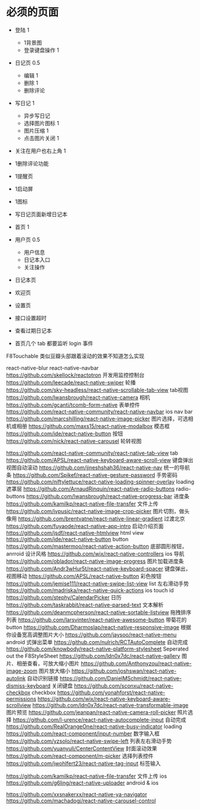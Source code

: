 必须的页面
=============================
 - 登陆           1
    - 1背景图
    - 登录键盘操作   1
 - 日记页         0.5
    - 编辑       1
    - 删除       1
    - 删除评论
 - 写日记         1
    - 异步写日记
    - 选择图片图标   1
    - 图片压缩      1
    - 点击图片关闭    1
 - 关注在用户也右上角    1
 - 1删除评论功能
 - 1提醒页
 - 1启动屏
 - 1图标
 - 写日记页面新增日记本

 - 首页           1
 - 用户页         0.5
    - 用户信息
    - 日记本入口
    - 关注操作

 - 日记本页
 - 欢迎页
 - 设置页
 - 接口设置超时
 - 查看过期日记本
 - 首页几个 tab 都要监听 login 事件

F8Touchable
类似豆瓣头部跟着滚动的效果不知道怎么实现

 react-native-blur
 react-native-navbar
 https://github.com/skellock/reactotron                             开发用监控控制台
 https://github.com/leecade/react-native-swiper                     轮播
 https://github.com/skv-headless/react-native-scrollable-tab-view   tab视图
 https://github.com/lwansbrough/react-native-camera                 相机
 https://github.com/gcanti/tcomb-form-native                        表单控件
 https://github.com/react-native-community/react-native-navbar      ios nav bar
 https://github.com/marcshilling/react-native-image-picker          图片选择，可选相机或相册
 https://github.com/maxs15/react-native-modalbox                    模态框
 https://github.com/ide/react-native-button                         按钮
 https://github.com/nick/react-native-carousel                      轮转视图


 https://github.com/react-native-community/react-native-tab-view    tab
 https://github.com/APSL/react-native-keyboard-aware-scroll-view    键盘弹出视图自动滚动
 https://github.com/jineshshah36/react-native-nav                   统一的导航条
 https://github.com/Spikef/react-native-gesture-password            手势密码
 https://github.com/niftylettuce/react-native-loading-spinner-overlay   loading 遮罩层
 https://github.com/ArnaudRinquin/react-native-radio-buttons        radio-buttons
 https://github.com/lwansbrough/react-native-progress-bar           进度条
 https://github.com/kamilkp/react-native-file-transfer              文件上传
 https://github.com/ivpusic/react-native-image-crop-picker          图片切割，做头像用
 https://github.com/brentvatne/react-native-linear-gradient         过渡北京
 https://github.com/fuyaode/react-native-app-intro                  启动介绍页面
 https://github.com/jsdf/react-native-htmlview                      html view
 https://github.com/ide/react-native-button                         button
 https://github.com/mastermoo/react-native-action-button            底部圆形按钮，anrroid 设计风格
 https://github.com/wix/react-native-controllers                    ios 导航
 https://github.com/oblador/react-native-image-progress             图片加载进度条
 https://github.com/Andr3wHur5t/react-native-keyboard-spacer        键盘弹出，视图移动
 https://github.com/APSL/react-native-button                        彩色按钮
 https://github.com/jemise111/react-native-swipe-list-view          list 左右滑动手势
 https://github.com/madriska/react-native-quick-actions             ios touch id
 https://github.com/stephy/CalendarPicker                           日历
 https://github.com/taskrabbit/react-native-parsed-text             文本解析
 https://github.com/deanmcpherson/react-native-sortable-listview    拖拽排序列表
 https://github.com/larsvinter/react-native-awesome-button          带菊花的button
 https://github.com/Dharmoslap/react-native-responsive-image        根据你设备宽高调整图片大小
 https://github.com/jaysoo/react-native-menu                        android 式弹出菜单
 https://github.com/nulrich/RCTAutoComplete                         自动完成
 https://github.com/knowbody/react-native-platform-stylesheet       Seperated out the F8StyleSheet
 https://github.com/ldn0x7dc/react-native-gallery                   图片、相册查看，可放大缩小图片
 https://github.com/Anthonyzou/react-native-image-zoom              图片放大缩小
 https://github.com/joshswan/react-native-autolink                  自动识别链接
 https://github.com/DanielMSchmidt/react-native-dismiss-keyboard    关闭键盘
 https://github.com/sconxu/react-native-checkbox                    checkbox
 https://github.com/yonahforst/react-native-permissions
 https://github.com/wix/react-native-keyboard-aware-scrollview
 https://github.com/ldn0x7dc/react-native-transformable-image       图片预览
 https://github.com/jeanpan/react-native-camera-roll-picker         照片选择
 https://github.com/l-urence/react-native-autocomplete-input        自动完成
 https://github.com/RealOrangeOne/react-native-busy-indicator       loading
 https://github.com/react-component/input-number                    数字输入框
 https://github.com/yzsolo/react-native-swipe-left                  列表左右滑动手势
 https://github.com/yuanyuli/CenterContentView                      封面滚动效果
 https://github.com/react-component/m-picker                        选择列表控件
 https://github.com/jwohlfert23/react-native-tag-input              标签输入

 https://github.com/kamilkp/react-native-file-transfer              文件上传 ios
 https://github.com/g6ling/react-native-uploader                    android & ios


 https://github.com/xxsnakerxx/react-native-ya-navigator
 https://github.com/machadogj/react-native-carousel-control
